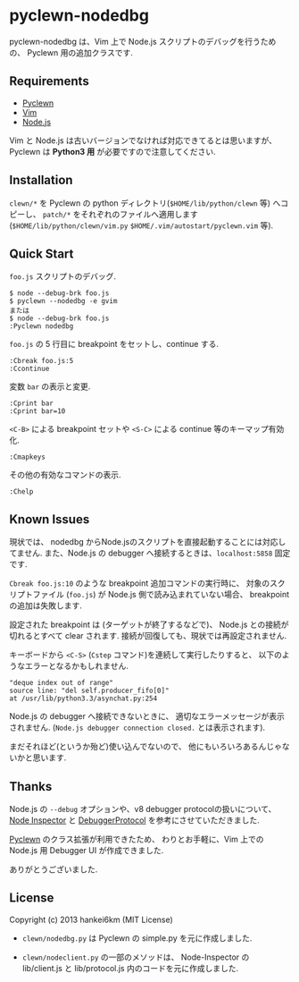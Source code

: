# pyclewn-nodedbg

pyclewn-nodedbg は、Vim 上で Node.js スクリプトのデバッグを行うための、
Pyclewn 用の追加クラスです.

## Requirements

* [Pyclewn](http://pyclewn.sourceforge.net)
* [Vim](http://www.vim.org)
* [Node.js](http://nodejs.org)

Vim と Node.js は古いバージョンでなければ対応できてるとは思いますが、
Pyclewn は **Python3 用** が必要ですので注意してください.

## Installation

`clewn/*` を Pyclewn の python ディレクトリ(`$HOME/lib/python/clewn` 等) へコピーし、
`patch/*` をそれぞれのファイルへ適用します
(`$HOME/lib/python/clewn/vim.py` `$HOME/.vim/autostart/pyclewn.vim` 等).

## Quick Start

`foo.js` スクリプトのデバッグ.

    $ node --debug-brk foo.js
    $ pyclewn --nodedbg -e gvim
    または
    $ node --debug-brk foo.js
    :Pyclewn nodedbg

`foo.js` の 5 行目に breakpoint をセットし、continue する.

    :Cbreak foo.js:5
    :Ccontinue

変数 `bar` の表示と変更.

    :Cprint bar
    :Cprint bar=10

`<C-B>` による breakpoint セットや `<S-C>` による continue 等のキーマップ有効化.

    :Cmapkeys

その他の有効なコマンドの表示.

    :Chelp

## Known Issues

現状では、
nodedbg からNode.jsのスクリプトを直接起動することには対応してません.
また、Node.js の debugger へ接続するときは、`localhost:5858` 固定です.

`Cbreak foo.js:10` のような breakpoint 追加コマンドの実行時に、
対象のスクリプトファイル (`foo.js`) が Node.js 側で読み込まれていない場合、
breakpoint の追加は失敗します.

設定された breakpoint は (ターゲットが終了するなどで)、
Node.js との接続が切れるとすべて clear されます.
接続が回復しても、現状では再設定されません.

キーボードから `<C-S>` (`Cstep` コマンド)を連続して実行したりすると、
以下のようなエラーとなるかもしれません.

    "deque index out of range"
    source line: "del self.producer_fifo[0]"
    at /usr/lib/python3.3/asynchat.py:254

Node.js の debugger へ接続できないときに、
適切なエラーメッセージが表示されません.
(`Node.js debugger connection closed.` とは表示されます).

まだそれほど(というか殆ど)使い込んでないので、
他にもいろいろあるんじゃないかと思います.


## Thanks

Node.js の `--debug` オプションや、v8 debugger protocolの扱いについて、
[Node Inspector](http://github.com/dannycoates/node-inspector) と
[DebuggerProtocol](https://code.google.com/p/v8/wiki/DebuggerProtocol)
を参考にさせていただきました.

[Pyclewn](http://pyclewn.sourceforge.net) のクラス拡張が利用できたため、
わりとお手軽に、Vim 上での Node.js 用 Debugger UI が作成できました.

ありがとうございました.

## License

Copyright (c) 2013 hankei6km (MIT License)

* `clewn/nodedbg.py` は Pyclewn の simple.py を元に作成しました.

* `clewn/nodeclient.py` の一部のメソッドは、
Node-Inspector の lib/client.js と lib/protocol.js 内のコードを元に作成しました.

